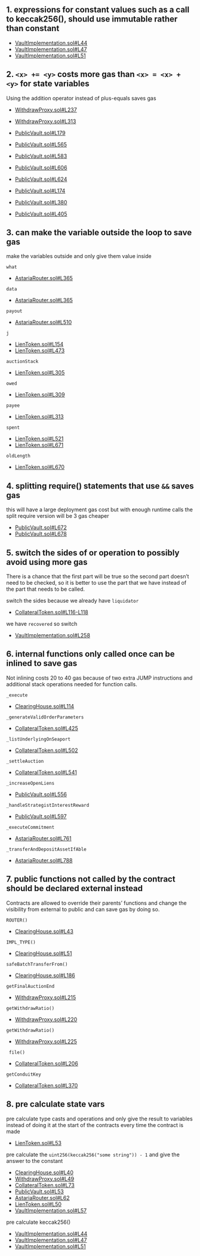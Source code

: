 
## 1. expressions for constant values such as a call to keccak256(), should use immutable rather than constant

- [VaultImplementation.sol#L44](https://github.com/code-423n4/2023-01-astaria/blob/main/src/VaultImplementation.sol#L44)
- [VaultImplementation.sol#L47](https://github.com/code-423n4/2023-01-astaria/blob/main/src/VaultImplementation.sol#L47)
- [VaultImplementation.sol#L51](https://github.com/code-423n4/2023-01-astaria/blob/main/src/VaultImplementation.sol#L51)


## 2. `<x> += <y>` costs more gas than `<x> = <x> + <y>` for state variables
Using the addition operator instead of plus-equals saves gas

- [WithdrawProxy.sol#L237](https://github.com/code-423n4/2023-01-astaria/blob/main/src/WithdrawProxy.sol#L237)
- [WithdrawProxy.sol#L313](https://github.com/code-423n4/2023-01-astaria/blob/main/src/WithdrawProxy.sol#L313)

- [PublicVault.sol#L179](https://github.com/code-423n4/2023-01-astaria/blob/main/src/PublicVault.sol#L179)
- [PublicVault.sol#L565](https://github.com/code-423n4/2023-01-astaria/blob/main/src/PublicVault.sol#L565)
- [PublicVault.sol#L583](https://github.com/code-423n4/2023-01-astaria/blob/main/src/PublicVault.sol#L583)
- [PublicVault.sol#L606](https://github.com/code-423n4/2023-01-astaria/blob/main/src/PublicVault.sol#L606)
- [PublicVault.sol#L624](https://github.com/code-423n4/2023-01-astaria/blob/main/src/PublicVault.sol#L624)
- [PublicVault.sol#L174](https://github.com/code-423n4/2023-01-astaria/blob/main/src/PublicVault.sol#L174)
- [PublicVault.sol#L380](https://github.com/code-423n4/2023-01-astaria/blob/main/src/PublicVault.sol#L380)
- [PublicVault.sol#L405](https://github.com/code-423n4/2023-01-astaria/blob/main/src/PublicVault.sol#L405)


## 3. can make the variable outside the loop to save gas

make the variables outside and only give them value inside

`what`
- [AstariaRouter.sol#L365](https://github.com/code-423n4/2023-01-astaria/blob/main/src/AstariaRouter.sol#L365)

`data`
- [AstariaRouter.sol#L365](https://github.com/code-423n4/2023-01-astaria/blob/main/src/AstariaRouter.sol#L365)

`payout`
- [AstariaRouter.sol#L510](https://github.com/code-423n4/2023-01-astaria/blob/main/src/AstariaRouter.sol#L510)

`j`
- [LienToken.sol#L154](https://github.com/code-423n4/2023-01-astaria/blob/main/src/LienToken.sol#L154)
- [LienToken.sol#L473](https://github.com/code-423n4/2023-01-astaria/blob/main/src/LienToken.sol#L473)

`auctionStack`
- [LienToken.sol#L305](https://github.com/code-423n4/2023-01-astaria/blob/main/src/LienToken.sol#L305)

`owed`
- [LienToken.sol#L309](https://github.com/code-423n4/2023-01-astaria/blob/main/src/LienToken.sol#L309)

`payee`
- [LienToken.sol#L313](https://github.com/code-423n4/2023-01-astaria/blob/main/src/LienToken.sol#L313)

`spent`
- [LienToken.sol#L521](https://github.com/code-423n4/2023-01-astaria/blob/main/src/LienToken.sol#L521)
- [LienToken.sol#L671](https://github.com/code-423n4/2023-01-astaria/blob/main/src/LienToken.sol#L671)

`oldLength`
- [LienToken.sol#L670](https://github.com/code-423n4/2023-01-astaria/blob/main/src/LienToken.sol#L305)


## 4. splitting require() statements that use `&&` saves gas

this will have a large deployment gas cost but with enough runtime calls the split require version will be 3 gas cheaper

- [PublicVault.sol#L672](https://github.com/code-423n4/2023-01-astaria/blob/main/src/PublicVault.sol#L672)
- [PublicVault.sol#L678](https://github.com/code-423n4/2023-01-astaria/blob/main/src/PublicVault.sol#L678)


## 5. switch the sides of or operation to possibly avoid using more gas

There is a chance that the first part will be true so the second part doesn’t need to be checked, so it is better to use the part that we have instead of the part that needs to be called.

switch the sides because we already have `liquidator`
- [CollateralToken.sol#L116-L118](https://github.com/code-423n4/2023-01-astaria/blob/main/src/CollateralToken.sol#L116-L118)

we have `recovered` so switch
- [VaultImplementation.sol#L258](https://github.com/code-423n4/2023-01-astaria/blob/main/src/VaultImplementation.sol#L258)


## 6. internal functions only called once can be inlined to save gas

Not inlining costs 20 to 40 gas because of two extra JUMP instructions and additional stack operations needed for function calls.

`_execute`
- [ClearingHouse.sol#L114](https://github.com/code-423n4/2023-01-astaria/blob/main/src/ClearingHouse.sol#L114)

`_generateValidOrderParameters`
- [CollateralToken.sol#L425](https://github.com/code-423n4/2023-01-astaria/blob/main/src/CollateralToken.sol#L425)

`_listUnderlyingOnSeaport`
- [CollateralToken.sol#L502](https://github.com/code-423n4/2023-01-astaria/blob/main/src/CollateralToken.sol#L502)

`_settleAuction`
- [CollateralToken.sol#L541](https://github.com/code-423n4/2023-01-astaria/blob/main/src/CollateralToken.sol#L541)

`_increaseOpenLiens`
- [PublicVault.sol#L556](https://github.com/code-423n4/2023-01-astaria/blob/main/src/PublicVault.sol#L556)

`_handleStrategistInterestReward`
- [PublicVault.sol#L597](https://github.com/code-423n4/2023-01-astaria/blob/main/src/PublicVault.sol#L597)

`_executeCommitment`
- [AstariaRouter.sol#L761](https://github.com/code-423n4/2023-01-astaria/blob/main/src/AstariaRouter.sol#L761)

`_transferAndDepositAssetIfAble`
- [AstariaRouter.sol#L788](https://github.com/code-423n4/2023-01-astaria/blob/main/src/AstariaRouter.sol#L788)


## 7. public functions not called by the contract should be declared external instead

Contracts are allowed to override their parents’ functions and change the visibility from external to public and can save gas by doing so. 

`ROUTER()`
- [ClearingHouse.sol#L43](https://github.com/code-423n4/2023-01-astaria/blob/main/src/ClearingHouse.sol#L43)

`IMPL_TYPE()`
- [ClearingHouse.sol#L51](https://github.com/code-423n4/2023-01-astaria/blob/main/src/ClearingHouse.sol#L51)

`safeBatchTransferFrom()`
- [ClearingHouse.sol#L186](https://github.com/code-423n4/2023-01-astaria/blob/main/src/ClearingHouse.sol#L186)

`getFinalAuctionEnd`
- [WithdrawProxy.sol#L215](https://github.com/code-423n4/2023-01-astaria/blob/main/src/WithdrawProxy.sol#L215)

`getWithdrawRatio()`
- [WithdrawProxy.sol#L220](https://github.com/code-423n4/2023-01-astaria/blob/main/src/WithdrawProxy.sol#L220)

`getWithdrawRatio()`
- [WithdrawProxy.sol#L225](https://github.com/code-423n4/2023-01-astaria/blob/main/src/WithdrawProxy.sol#L215)

` file()`
- [CollateralToken.sol#L206](https://github.com/code-423n4/2023-01-astaria/blob/main/src/CollateralToken.sol#L206)

`getConduitKey`
- [CollateralToken.sol#L370](https://github.com/code-423n4/2023-01-astaria/blob/main/src/CollateralToken.sol#L370)


## 8. pre calculate state vars

pre calculate type casts and operations and only give the result to variables instead of doing it at the start of the contracts every time the contract is made

- [LienToken.sol#L53](https://github.com/code-423n4/2023-01-astaria/blob/main/src/LienToken.sol#L53)

pre calculate the `uint256(keccak256("some string")) - 1` and give the answer to the constant
- [ClearingHouse.sol#L40](https://github.com/code-423n4/2023-01-astaria/blob/main/src/ClearingHouse.sol#L40)
- [WithdrawProxy.sol#L49](https://github.com/code-423n4/2023-01-astaria/blob/main/src/WithdrawProxy.sol#L49)
- [CollateralToken.sol#L73](https://github.com/code-423n4/2023-01-astaria/blob/main/src/CollateralToken.sol#L73)
- [PublicVault.sol#L53](https://github.com/code-423n4/2023-01-astaria/blob/main/src/PublicVault.sol#L53)
- [AstariaRouter.sol#L62](https://github.com/code-423n4/2023-01-astaria/blob/main/src/AstariaRouter.sol#L62)
- [LienToken.sol#L50](https://github.com/code-423n4/2023-01-astaria/blob/main/src/LienToken.sol#L50)
- [VaultImplementation.sol#L57](https://github.com/code-423n4/2023-01-astaria/blob/main/src/VaultImplementation.sol#L57)

pre calculate keccak256()
- [VaultImplementation.sol#L44](https://github.com/code-423n4/2023-01-astaria/blob/main/src/VaultImplementation.sol#L44)
- [VaultImplementation.sol#L47](https://github.com/code-423n4/2023-01-astaria/blob/main/src/VaultImplementation.sol#L47)
- [VaultImplementation.sol#L51](https://github.com/code-423n4/2023-01-astaria/blob/main/src/VaultImplementation.sol#L51)
